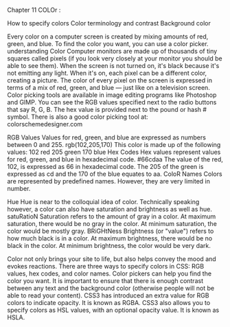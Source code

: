 Chapter 11 COLOr :

How to specify colors 
Color terminology and contrast
Background color 

Every color on a computer screen is created by mixing amounts of red, green, and blue.
 To find the color you want, you can use a color picker.
understanding Color
Computer monitors are made up of thousands of tiny squares called pixels 
(if you look very closely at your monitor you should be able to see them).
When the screen is not turned on, it's black because it's not emitting any light.
 When it's on, each pixel can be a different color, creating a picture.
The color of every pixel on the screen is expressed in terms of a mix of red, green, and blue — just like on a television screen.
Color picking tools are available in image editing programs like Photoshop and GIMP. 
You can see the RGB values specified next to the radio buttons that say R, G, B.
The hex value is provided next to the pound or hash # symbol. There is also a good color picking tool at:
 colorschemedesigner.com


RGB Values
Values for red, green, and blue are expressed as numbers between 0 and 255. 
rgb(102,205,170)
This color is made up of the following values: 102 red 205 green 170 blue
Hex Codes
Hex values represent values for red, green, and blue in hexadecimal code.
#66cdaa
The value of the red, 102, is expressed as 66 in hexadecimal code.
 The 205 of the green is expressed as cd and the 170 of the blue equates to aa.
ColoR Names
Colors are represented by predefined names. However, they are very limited in number.

Hue
Hue is near to the colloquial idea of color.
 Technically speaking however, a color can also have saturation and brightness as well as hue.
satuRatioN
Saturation refers to the amount of gray in a color.
 At maximum saturation, there would be no gray in the color. At minimum saturation, the color would be mostly gray.
BRiGHtNess
Brightness (or "value") refers to how much black is in a color.
 At maximum brightness, there would be no black in the color. 
At minimum brightness, the color would be very dark.


Color not only brings your site to life, but also helps 
 convey the mood and evokes reactions.
There are three ways to specify colors in CSS:
 RGB values, hex codes, and color names.
Color pickers can help you find the color you want.
It is important to ensure that there is enough contrast
 between any text and the background color (otherwise people will not be able to read your content).
CSS3 has introduced an extra value for RGB colors to 
indicate opacity. It is known as RGBA.
CSS3 also allows you to specify colors as HSL values, 
 with an optional opacity value. It is known as HSLA.

